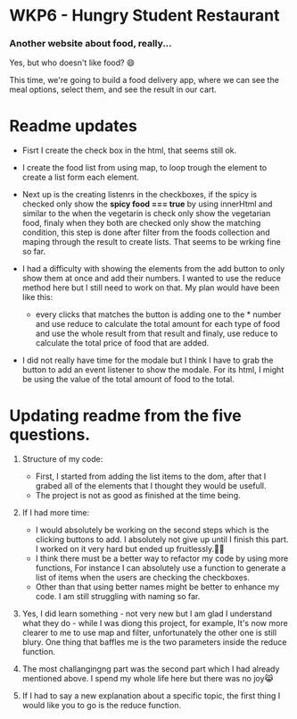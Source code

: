 # WKP6 - Hungry Student Restaurant

### Another website about food, really...

Yes, but who doesn't like food? 😄

This time, we're going to build a food delivery app, where we can see the meal options, select them, and see the result in our cart.

# Readme updates

- Fisrt I create the check box in the html, that seems still ok.
- I create the food list from using map, to loop trough the element to create a list form each element.
- Next up is the creating listenrs in the checkboxes, if the spicy is checked only show the **spicy food === true** by using innerHtml and similar to the when the vegetarin is check only show the vegetarian food, finaly when they both are checked only show the matching condition, this step is done after filter from the foods collection and maping through the result to create lists. That seems to be wrking fine so far.

- I had a difficulty with showing the elements from the add button to only show them at once and add their numbers. I wanted to use the reduce method here but I still need to work on that. My plan would have been like this:
	- every clicks that matches the button is adding one to the * number and use reduce to calculate the total amount for each type of food and use the whole result from that result and finaly, use reduce to calculate the total price of food that are added.

- I did not really have time for the modale but I think I have to grab the button to add an event listener to show the modale. For its html, I might be using the value of the total amount of food to the total.

# Updating readme from the five questions.



1. Structure of my code: 
	- First, I started from adding the list items to the dom, after that I grabed all of the elements that I thought they would be usefull.
	- The project is not as good as finished at the time being.

1. If I had more time: 
	- I would absolutely be working on the second steps which is the clicking buttons to add. I absolutely not give up until I finish this part. I worked on it very hard but ended up fruitlessly.🤔😭
	- I think there must be a better way to refactor my code by using more functions, For instance I can absolutely use a function to generate a list of items when the users are checking the checkboxes.
	- Other than that using better names might be better to enhance my code. I am still struggling with naming so far.

1. Yes, I did learn something - not very new but I am glad I understand what they do - while I was diong this project, for example, It's now more clearer to me to use map and filter, unfortunately the other one is still blury. One thing that baffles me is the two parameters inside the reduce function.

1. The most challangingng part was the second part which I had already mentioned above. I spend my whole life here but there was no joy😹

1. If I had to say a new explanation about a specific topic, the first thing I would like you to go is the reduce function. 
